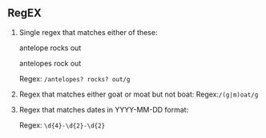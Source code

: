 ## RegEX

1. Single regex that matches either of these:

    antelope rocks out

    antelopes rock out

    Regex: `/antelopes? rocks? out/g`

2. Regex that matches either goat or moat but not boat:        Regex:`/(g|m)oat/g`

3. Regex that matches dates in YYYY-MM-DD format:

   Regex: `\d{4}-\d{2}-\d{2}`

